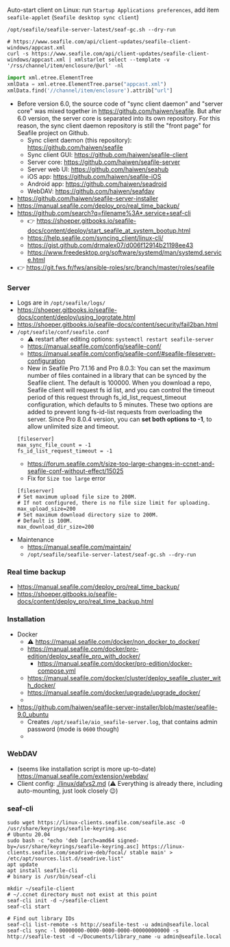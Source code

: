 Auto-start client on Linux: run `Startup Applications preferences`, add item `seafile-applet` (`Seafile desktop sync client`)


```shell
/opt/seafile/seafile-server-latest/seaf-gc.sh --dry-run

# https://www.seafile.com/api/client-updates/seafile-client-windows/appcast.xml
curl -s https://www.seafile.com/api/client-updates/seafile-client-windows/appcast.xml | xmlstarlet select --template -v '/rss/channel/item/enclosure/@url' -nl
```
```python
import xml.etree.ElementTree
xmlData = xml.etree.ElementTree.parse("appcast.xml")
xmlData.find('//channel/item/enclosure').attrib["url"]
```

* Before version 6.0, the source code of "sync client daemon" and "server core" was mixed together in https://github.com/haiwen/seafile. But after 6.0 version, the server core is separated into its own repository. For this reason, the sync client daemon repository is still the "front page" for Seafile project on Github.
    * Sync client daemon (this repository): https://github.com/haiwen/seafile
    * Sync client GUI: https://github.com/haiwen/seafile-client
    * Server core: https://github.com/haiwen/seafile-server
    * Server web UI: https://github.com/haiwen/seahub
    * iOS app: https://github.com/haiwen/seafile-iOS
    * Android app: https://github.com/haiwen/seadroid
    * WebDAV: https://github.com/haiwen/seafdav
* https://github.com/haiwen/seafile-server-installer
* https://manual.seafile.com/deploy_pro/real_time_backup/
* https://github.com/search?q=filename%3A*.service+seaf-cli
    * :point_right: https://shoeper.gitbooks.io/seafile-docs/content/deploy/start_seafile_at_system_bootup.html
    * https://help.seafile.com/syncing_client/linux-cli/
    * https://gist.github.com/drmalex07/d006f12914b21198ee43
    * https://www.freedesktop.org/software/systemd/man/systemd.service.html
* :point_right: https://git.fws.fr/fws/ansible-roles/src/branch/master/roles/seafile

### Server
* Logs are in `/opt/seafile/logs/`
* https://shoeper.gitbooks.io/seafile-docs/content/deploy/using_logrotate.html
* https://shoeper.gitbooks.io/seafile-docs/content/security/fail2ban.html
* `/opt/seafile/conf/seafile.conf`
   * :warning: restart after editing options: `systemctl restart seafile-server`
   * https://manual.seafile.com/config/seafile-conf/
   * https://manual.seafile.com/config/seafile-conf/#seafile-fileserver-configuration
   * New in Seafile Pro 7.1.16 and Pro 8.0.3: You can set the maximum number of files contained in a library that can be synced by the Seafile client. The default is 100000. When you download a repo, Seafile client will request fs id list, and you can control the timeout period of this request through fs_id_list_request_timeout configuration, which defaults to 5 minutes. These two options are added to prevent long fs-id-list requests from overloading the server. Since Pro 8.0.4 version, you can **set both options to -1**, to allow unlimited size and timeout.
   ```
   [fileserver]
   max_sync_file_count = -1
   fs_id_list_request_timeout = -1
   ```
   * https://forum.seafile.com/t/size-too-large-changes-in-ccnet-and-seafile-conf-without-effect/15025
   * Fix for `Size too large` error
   ```
   [fileserver]
   # Set maximum upload file size to 200M.
   # If not configured, there is no file size limit for uploading.
   max_upload_size=200
   # Set maximum download directory size to 200M.
   # Default is 100M.
   max_download_dir_size=200
   ```
* Maintenance
    * https://manual.seafile.com/maintain/
    * `/opt/seafile/seafile-server-latest/seaf-gc.sh --dry-run` 

### Real time backup
* https://manual.seafile.com/deploy_pro/real_time_backup/
* https://shoeper.gitbooks.io/seafile-docs/content/deploy_pro/real_time_backup.html

### Installation
* Docker
    * :warning: https://manual.seafile.com/docker/non_docker_to_docker/
    * https://manual.seafile.com/docker/pro-edition/deploy_seafile_pro_with_docker/
        * https://manual.seafile.com/docker/pro-edition/docker-compose.yml
    * https://manual.seafile.com/docker/cluster/deploy_seafile_cluster_with_docker/
    * https://manual.seafile.com/docker/upgrade/upgrade_docker/
    * 
* https://github.com/haiwen/seafile-server-installer/blob/master/seafile-9.0_ubuntu
  * Creates `/opt/seafile/aio_seafile-server.log`, that contains admin password (mode is `0600` though)
  * 

### WebDAV

* (seems like installation script is more up-to-date) https://manual.seafile.com/extension/webdav/
* Client config: [./linux/dafvs2.md](./linux/dafvs2.md) (:warning: Everything is already there, including auto-mounting, just look closely :wink:)

### seaf-cli
```shell
sudo wget https://linux-clients.seafile.com/seafile.asc -O /usr/share/keyrings/seafile-keyring.asc
# Ubuntu 20.04
sudo bash -c "echo 'deb [arch=amd64 signed-by=/usr/share/keyrings/seafile-keyring.asc] https://linux-clients.seafile.com/seadrive-deb/focal/ stable main' > /etc/apt/sources.list.d/seadrive.list"
apt update
apt install seafile-cli
# binary is /usr/bin/seaf-cli

mkdir ~/seafile-client 
# ~/.ccnet directory must not exist at this point
seaf-cli init -d ~/seafile-client
seaf-cli start

# Find out library IDs
seaf-cli list-remote -s http://seafile-test -u admin@seafile.local
seaf-cli sync -l 00000000-0000-0000-0000-000000000000 -s http://seafile-test -d ~/Documents/library_name -u admin@seafile.local
```

